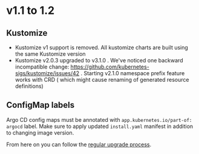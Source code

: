# v1.1 to 1.2

## Kustomize
- Kustomize v1 support is removed. All kustomize charts are built using the same Kustomize version
- Kustomize v2.0.3 upgraded to v3.1.0 . We've noticed one backward incompatible change: https://github.com/kubernetes-sigs/kustomize/issues/42 . Starting v2.1.0 namespace prefix feature works with CRD ( which might cause renaming of generated resource definitions)


## ConfigMap labels

Argo CD config maps must be annotated with `app.kubernetes.io/part-of: argocd` label. Make sure to apply updated
`install.yaml` manifest in addition to changing image version.

From here on you can follow the [regular upgrade process](./overview.md).